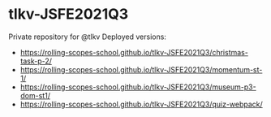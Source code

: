 # tlkv-JSFE2021Q3
Private repository for @tlkv
Deployed versions:

- https://rolling-scopes-school.github.io/tlkv-JSFE2021Q3/christmas-task-p-2/
- https://rolling-scopes-school.github.io/tlkv-JSFE2021Q3/momentum-st-1/
- https://rolling-scopes-school.github.io/tlkv-JSFE2021Q3/museum-p3-dom-st1/
- https://rolling-scopes-school.github.io/tlkv-JSFE2021Q3/quiz-webpack/
